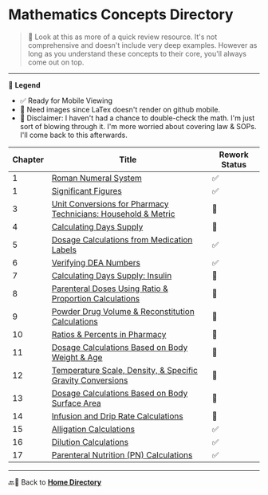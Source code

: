 # Mathematics Concepts Directory

> 📌 Look at this as more of a quick review resource. It's not comprehensive and doesn't include very deep examples. However as long as you understand these concepts to their core, you'll always come out on top.

---

🔣 **Legend**

- ✅ Ready for Mobile Viewing
- 📸 Need images since LaTex doesn't render on github mobile.
- 🚨 Disclaimer: I haven't had a chance to double-check the math. I'm just sort of blowing through it. I'm more worried about covering law & SOPs. I'll come back to this afterwards.

| Chapter | Title | Rework Status |
|---------|-------|---------------|
| 1 | [Roman Numeral System](./roman_numerals.md) | ✅ |
| 1 | [Significant Figures](./sig_figs.md) | ✅ |
| 3 | [Unit Conversions for Pharmacy Technicians: Household & Metric](./unit_conversions.md) | 📸 |
| 4 | [Calculating Days Supply](./days_supply.md) | 📸 |
| 5 | [Dosage Calculations from Medication Labels](./medication_labels.md) | ✅ |
| 6 | [Verifying DEA Numbers](./dea_numbers.md) | ✅ |
| 7 | [Calculating Days Supply: Insulin](./insulin_days_supply.md) | 📸 |
| 8 | [Parenteral Doses Using Ratio & Proportion Calculations](./parenteral_ratios.md) | 📸 |
| 9 | [Powder Drug Volume & Reconstitution Calculations](./powder_volume.md) | 📸 |
| 10 | [Ratios & Percents in Pharmacy](./percents_ratios.md) | 📸 |
| 11 | [Dosage Calculations Based on Body Weight & Age](./body_weight_calculations.md) | 📸 |
| 12 | [Temperature Scale, Density, & Specific Gravity Conversions](./temperature_scale_conversions.md) | 📸 |
| 13 | [Dosage Calculations Based on Body Surface Area](./bsa.md) | 📸 |
| 14 | [Infusion and Drip Rate Calculations](./flow_drip_rate.md) | 📸 |
| 15 | [Alligation Calculations](./alligations.md) | ✅ |
| 16 | [Dilution Calculations](./dilutions.md) | ✅ |
| 17 | [Parenteral Nutrition (PN) Calculations](./tpn.md) | ✅ |
  
---

🔙🔗 Back to [**Home Directory**](../readme.md)
